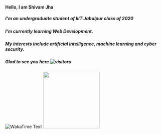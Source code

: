 #### **Hello, I am Shivam Jha**
##### I'm an undergraduate student of IIIT Jabalpur class of 2020
##### I'm currently learning Web Development.
##### My interests include artificial intelligence, machine learning and cyber security.

##### Glad to see you here   ![visitors](https://visitor-badge.glitch.me/badge?page_id=page.id)

<img src="https://github.com/ShivamJhaa/ShivamJhaa/blob/main/images/stat.svg" alt="WakaTime Text"/>

<img height="180em" src="https://github-readme-stats.vercel.app/api?username=ShivamJhaaGapur&show_icons=true&hide_border=true&&count_private=true&include_all_commits=true" />




<!---
ShivamJhaa/ShivamJhaa is a ✨ special ✨ repository because its `README.md` (this file) appears on your GitHub profile.
You can click the Preview link to take a look at your changes.
--->
